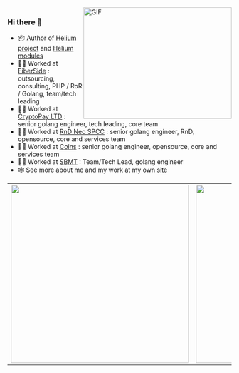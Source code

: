  <img align="right" height="250" width="333" alt="GIF" src="https://raw.githubusercontent.com/im-kulikov/im-kulikov/master/logo.gif" />

### Hi there 👋

- 📦 Author of [Helium project](https://github.com/im-kulikov/helium) and [Helium modules](https://github.com/go-helium)
- 👨‍💻 Worked at [FiberSide](https://fiberside.ru) : outsourcing, consulting, PHP / RoR / Golang, team/tech leading
- 👨‍💻 Worked at [CryptoPay LTD](https://cryptopay.me) : senior golang engineer, tech leading, core team
- 👨‍💻 Worked at [RnD Neo SPCC](https://nspcc.ru) : senior golang engineer, RnD, opensource, core and services team
- 👨‍💻 Worked at [Coins](https://coins.ph) : senior golang engineer, opensource, core and services team
- 👨‍💻 Worked at [SBMT](https://sbermarket.ru) : Team/Tech Lead, golang engineer 
- 🕸 See more about me and my work at my own [site](https://kulikov.im)


<table border="0">
  <tr>
    <td>
      <img width="400" src="https://github-readme-stats.vercel.app/api?username=im-kulikov&show_icons=true&hide_border=true&count_private=true">
    </td>
    <td>
      <img width="400" src="https://github-readme-stats.vercel.app/api/top-langs/?username=im-kulikov&show_icons=true&hide_border=true&count_private=true&layout=compact&hide=php">
    </td>
  </tr>
</table>
